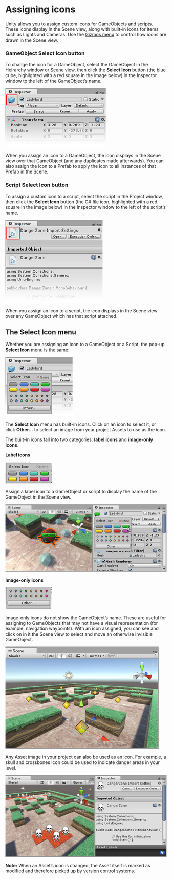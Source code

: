 # Assigning icons

Unity allows you to assign custom icons for GameObjects and scripts. These icons display in the Scene view, along with built-in icons for items such as Lights and Cameras. Use the [Gizmos menu](GizmosMenu) to control how icons are drawn in the Scene view.

### GameObject Select Icon button

To change the icon for a GameObject, select the GameObject in the Heirarchy window or Scene view, then click the __Select Icon__ button (the blue cube, highlighted with a red square in the image below) in the Inspector window to the left of the GameObject’s name.

![The GameObject __Select Icon__ button (here highlighted with a red square) in the Inspector window](../uploads/Main/IconSelectorForGameObject.png)

When you assign an icon to a GameObject, the icon displays in the Scene view over that GameObject (and any duplicates made afterwards). You can also assign the icon to a Prefab to apply the icon to all instances of that Prefab in the Scene.

### Script Select Icon button

To assign a custom icon to a script, select the script in the Project window, then click the __Select Icon__ button (the C# file icon, highlighted with a red square in the image below) in the Inspector window to the left of the script’s name.

![The Script __Select Icon__ button (here highlighted with a red square) in the Inspector window](../uploads/Main/IconSelectorForScript.png)

When you assign an icon to a script, the icon displays in the Scene view over any GameObject which has that script attached.

## The Select Icon menu

Whether you are assigning an icon to a GameObject or a Script, the pop-up __Select Icon__ menu is the same:

![](../uploads/Main/IconSelectorPopup.png)

The __Select Icon__ menu has built-in icons. Click on an icon to select it, or click __Other…__ to select an image from your project Assets to use as the icon.

The built-in icons fall into two categories: __label icons__ and __image-only icons__. 

__Label icons__

![](../uploads/Main/LabelIcons.png)

Assign a label icon to a GameObject or script to display the name of the GameObject in the Scene view.

![A GameObject with a label icon assigned](../uploads/Main/IconLabel.jpg)

__Image-only icons__

![](../uploads/Main/ImageOnlyIcons.png)

Image-only icons do not show the GameObject’s name. These are useful for assigning to GameObjects that may not have a visual representation (for example, navigation waypoints). With an icon assigned, you can see and click on in it the Scene view to select and move an otherwise invisible GameObject.

![A yellow diamond icon assigned to multiple invisible GameObjects](../uploads/Main/IconsAssignedToInvisibleGameObjects.jpg)

Any Asset image in your project can also be used as an icon. For example, a skull and crossbones icon could be used to indicate danger areas in your level.

![A skull and crossbones image has been assigned to a script. The icon is displayed over any GameObjects which have that script attached.](../uploads/Main/IconCustomAssignedToScript.jpg)

**Note:** When an Asset’s icon is changed, the Asset itself is marked as modified and therefore picked up by version control systems.